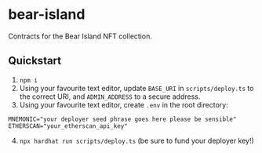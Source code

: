 # bear-island

Contracts for the Bear Island NFT collection.

## Quickstart
1. `npm i`
2. Using your favourite text editor, update `BASE_URI` in `scripts/deploy.ts` to the correct URI, and `ADMIN_ADDRESS` to a secure address.
3. Using your favourite text editor, create `.env` in the root directory:
```
MNEMONIC="your deployer seed phrase goes here please be sensible"
ETHERSCAN="your_etherscan_api_key"
```
4. `npx hardhat run scripts/deploy.ts` (be sure to fund your deployer key!)